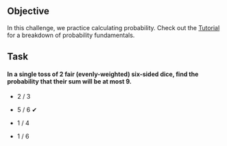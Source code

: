 
## Objective

In this challenge, we practice calculating probability. Check out the [Tutorial](https://www.hackerrank.com/challenges/s10-mcq-1/tutorial) for a breakdown of probability fundamentals.

## Task

#### In a single toss of $2$ fair (evenly-weighted) six-sided dice, find the probability that their sum will be at most $9$.


- <p>2 / 3</p>
- <p>5 / 6  ✔</p> 
- <p>1 / 4</p>
- <p>1 / 6</p>
